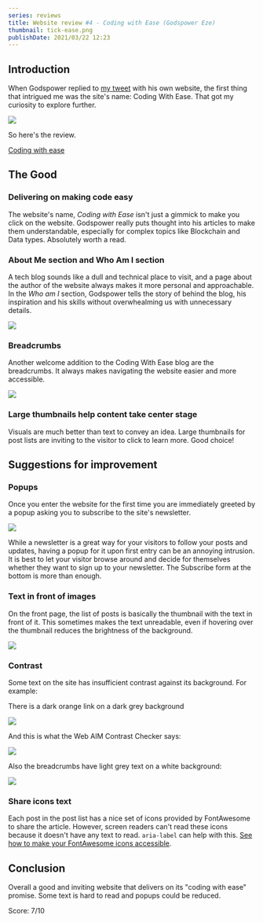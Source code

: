 ```yaml
---
series: reviews
title: Website review #4 - Coding with Ease (Godspower Eze)
thumbnail: tick-ease.png
publishDate: 2021/03/22 12:23
---
```


## Introduction

When Godspower replied to [my tweet](https://twitter.com/SavvasStephnds/status/1372827437290172424) with his own website, the first thing that intrigued me was the site's name: Coding With Ease. That got my curiosity to explore further.

![](/assets/codingease-homepage.png)

So here's the review.

[Coding with ease](https://codingwithease.com/)

## The Good

### Delivering on making code easy

The website's name, *Coding with Ease* isn't just a gimmick to make you click on the website. Godspower really puts thought into his articles to make them understandable, especially for complex topics like Blockchain and Data types. Absolutely worth a read.

### About Me section and Who Am I section

A tech blog sounds like a dull and technical place to visit, and a page about the author of the website always makes it more personal and approachable. In the *Who am I* section, Godspower tells the story of behind the blog, his inspiration and his skills without overwhealming us with unnecessary details.

![](/assets/codingease-about.png)

### Breadcrumbs

Another welcome addition to the Coding With Ease blog are the breadcrumbs. It always makes navigating the website easier and more accessible.

![](/assets/codingease-breadcrumbs.png)

### Large thumbnails help content take center stage

Visuals are much better than text to convey an idea. Large thumbnails for post lists are inviting to the visitor to click to learn more. Good choice!

## Suggestions for improvement

### Popups

Once you enter the website for the first time you are immediately greeted by a popup asking you to subscribe to the site's newsletter. 

![](/assets/codingease-newsletter.png)

While a newsletter is a great way for your visitors to follow your posts and updates, having a popup for it upon first entry can be an annoying intrusion. It is best to let your visitor browse around and decide for themselves whether they want to sign up to your newsletter. The Subscribe form at the bottom is more than enough.

### Text in front of images

On the front page, the list of posts is basically the thumbnail with the text in front of it. This sometimes makes the text unreadable, even if hovering over the thumbnail reduces the brightness of the background.

![](/assets/codingease-thumbtext.png)

### Contrast

Some text on the site has insufficient contrast against its background. For example:

There is a dark orange link on a dark grey background

![](/assets/codingease-footer.png)

And this is what the Web AIM Contrast Checker says:

![](/assets/codingease-webaimfooter.png)

Also the breadcrumbs have light grey text on a white background:

![](/assets/codingease-webaimbreadcrumbs.png)

### Share icons text

Each post in the post list has a nice set of icons provided by FontAwesome to share the article. However, screen readers can't read these icons because it doesn't have any text to read. `aria-label` can help with this. [See how to make your FontAwesome icons accessible](https://fontawesome.com/how-to-use/on-the-web/other-topics/accessibility).

## Conclusion

Overall a good and inviting website that delivers on its "coding with ease" promise. Some text is hard to read and popups could be reduced.

Score: 7/10